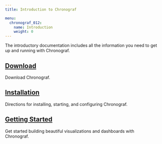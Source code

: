 ```yaml
---
title: Introduction to Chronograf

menu:
  chronograf_012:
    name: Introduction
    weight: 0
---
```


The introductory documentation includes all the information you need to get up and running with Chronograf.

## [Download](https://influxdata.com/downloads/#chronograf)
Download Chronograf.

## [Installation](/chronograf/v0.12/introduction/installation/)
Directions for installing, starting, and configuring Chronograf.

## [Getting Started](/chronograf/v0.12/introduction/getting_started/)
Get started building beautiful visualizations and dashboards with Chronograf.
